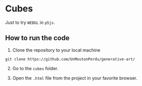 # Cubes

Just to try `WEBGL` in `p5js`.

## How to run the code 

1. Clone the repository to your local machine
```console
git clone https://github.com/UnMoutonPerdu/generative-art/
```

2. Go to the `cubes` folder.

3. Open the `.html` file from the project in your favorite browser.
